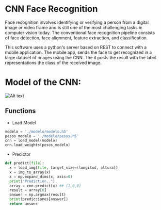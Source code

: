 # CNN Face Recognition

Face recognition involves identifying or verifying a person from a digital image or video frame and is still one of the most challenging tasks in computer vision today. The conventional face recognition pipeline consists of face detection, face alignment, feature extraction, and classification. 

This software uses a python's server based on REST to connect with a mobile application. The mobile app, sends the face to get recognized in a large dataset of images using the CNN. The it posts the result with the label representations the class of the received image.

# Model of the CNN:

![Alt text](https://bitbucket.org/adolfo_s94/cnn-face-recognition/raw/43469c7f9af6d7a1ab61303aae74cb35339e7aa2/model_plot.png?raw=true "CNN MODEL")

## Functions

- Load Model
```python
modelo = './modelo/modelo.h5'
pesos_modelo = './modelo/pesos.h5'
cnn = load_model(modelo)
cnn.load_weights(pesos_modelo)
```

- Predictor

```python
def predict(file):
  x = load_img(file, target_size=(longitud, altura))
  x = img_to_array(x)
  x = np.expand_dims(x, axis=0)
  print("Prediction..")
  array = cnn.predict(x) ## [1,0,0]
  result = array[0]
  answer = np.argmax(result)
  print(predicciones[answer])
  return answer
```
